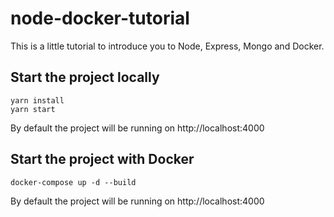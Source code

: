 # node-docker-tutorial

This is a little tutorial to introduce you to Node, Express, Mongo and Docker.

## Start the project locally

```
yarn install
yarn start
```

By default the project will be running on http://localhost:4000

## Start the project with Docker

```
docker-compose up -d --build
```

By default the project will be running on http://localhost:4000
